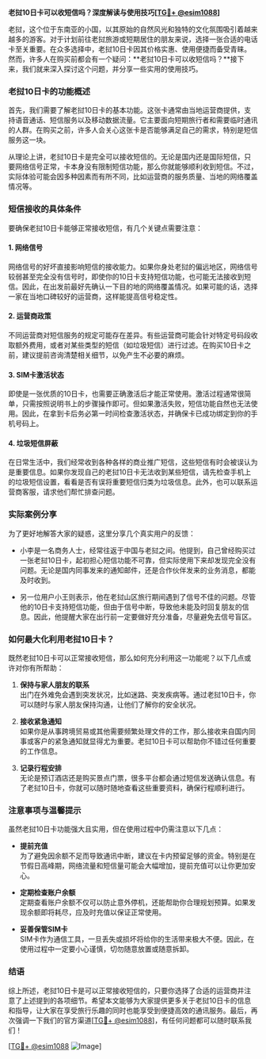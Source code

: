 **老挝10日卡可以收短信吗？深度解读与使用技巧[[TG💪+ @esim1088](https://t.me/s/esim1088)]**

老挝，这个位于东南亚的小国，以其原始的自然风光和独特的文化氛围吸引着越来越多的游客。对于计划前往老挝旅游或短期居住的朋友来说，选择一张合适的电话卡至关重要。在众多选择中，老挝10日卡因其价格实惠、使用便捷而备受青睐。然而，许多人在购买前都会有一个疑问：**老挝10日卡可以收短信吗？**接下来，我们就来深入探讨这个问题，并分享一些实用的使用技巧。

### 老挝10日卡的功能概述

首先，我们需要了解老挝10日卡的基本功能。这张卡通常由当地运营商提供，支持语音通话、短信服务以及移动数据流量。它主要面向短期旅行者和需要临时通讯的人群。在购买之前，许多人会关心这张卡是否能够满足自己的需求，特别是短信服务这一块。

从理论上讲，老挝10日卡是完全可以接收短信的。无论是国内还是国际短信，只要网络信号正常，卡本身没有限制短信功能，那么你就能够顺利收到短信。不过，实际体验可能会因多种因素而有所不同，比如运营商的服务质量、当地的网络覆盖情况等。

### 短信接收的具体条件

要确保老挝10日卡能够正常接收短信，有几个关键点需要注意：

#### 1. **网络信号**
   网络信号的好坏直接影响短信的接收能力。如果你身处老挝的偏远地区，网络信号较弱甚至完全没有信号时，即使你的10日卡支持短信功能，也可能无法接收到短信。因此，在出发前最好先确认一下目的地的网络覆盖情况。如果可能的话，选择一家在当地口碑较好的运营商，这样能提高信号稳定性。

#### 2. **运营商政策**
   不同运营商对短信服务的规定可能存在差异。有些运营商可能会针对特定号码段收取额外费用，或者对某些类型的短信（如垃圾短信）进行过滤。在购买10日卡之前，建议提前咨询清楚相关细节，以免产生不必要的麻烦。

#### 3. **SIM卡激活状态**
   即使是一张优质的10日卡，也需要正确激活后才能正常使用。激活过程通常很简单，只需按照说明书上的步骤操作即可。但如果激活失败，短信功能自然也无法使用。因此，在拿到卡后务必第一时间检查激活状态，并确保卡已成功绑定到你的手机号码上。

#### 4. **垃圾短信屏蔽**
   在日常生活中，我们经常收到各种各样的商业推广短信，这些短信有时会被误认为是重要信息。如果你发现自己的老挝10日卡无法收到某些短信，请先检查手机上的垃圾短信设置，看看是否有误将重要短信归类为垃圾信息。此外，也可以联系运营商客服，请求他们帮忙排查问题。

### 实际案例分享

为了更好地解答大家的疑惑，这里分享几个真实用户的反馈：

- 小李是一名商务人士，经常往返于中国与老挝之间。他提到，自己曾经购买过一张老挝10日卡，起初担心短信功能不可靠，但实际使用下来却发现完全没有问题。无论是国内同事发来的通知邮件，还是合作伙伴发来的业务消息，都能及时收到。
  
- 另一位用户小王则表示，他在老挝山区旅行期间遇到了信号不佳的问题。尽管他的10日卡支持短信功能，但由于信号中断，导致他未能及时回复朋友的信息。因此，他提醒大家在出行前一定要做好充分准备，尽量避免去信号盲区。

### 如何最大化利用老挝10日卡？

既然老挝10日卡可以正常接收短信，那么如何充分利用这一功能呢？以下几点或许对你有所帮助：

1. **保持与家人朋友的联系**  
   出门在外难免会遇到突发状况，比如迷路、突发疾病等。通过老挝10日卡，你可以随时与家人朋友保持沟通，让他们了解你的安全状况。

2. **接收紧急通知**  
   如果你是从事跨境贸易或其他需要频繁处理文件的工作，那么接收来自国内同事或客户的紧急通知就显得尤为重要。老挝10日卡可以帮助你不错过任何重要的工作信息。

3. **记录行程安排**  
   无论是预订酒店还是购买景点门票，很多平台都会通过短信发送确认信息。有了老挝10日卡，你就可以随时随地查看这些重要资料，确保行程顺利进行。

### 注意事项与温馨提示

虽然老挝10日卡功能强大且实用，但在使用过程中仍需注意以下几点：

- **提前充值**  
   为了避免因余额不足而导致通讯中断，建议在卡内预留足够的资金。特别是在节假日高峰期，网络流量和短信量可能会大幅增加，提前充值可以让你更加安心。

- **定期检查账户余额**  
   定期查看账户余额不仅可以防止意外停机，还能帮助你合理规划预算。如果发现余额即将耗尽，应及时充值以保证正常使用。

- **妥善保管SIM卡**  
   SIM卡作为通信工具，一旦丢失或损坏将给你的生活带来极大不便。因此，在使用过程中一定要小心谨慎，切勿随意放置或随意拆卸。

### 结语

综上所述，老挝10日卡是可以正常接收短信的，只要你选择了合适的运营商并注意了上述提到的各项细节。希望本文能够为大家提供更多关于老挝10日卡的信息和指导，让大家在享受旅行乐趣的同时也能享受到便捷高效的通讯服务。最后，再次强调一下我们的官方渠道[[TG💪+ @esim1088](https://t.me/s/esim1088)]，有任何问题都可以随时联系我们！ 

[[TG💪+ @esim1088](https://t.me/s/esim1088) ![Image](https://i.postimg.cc/4NQfJmqS/Snipaste-2025-05-13-00-14-12.png)]